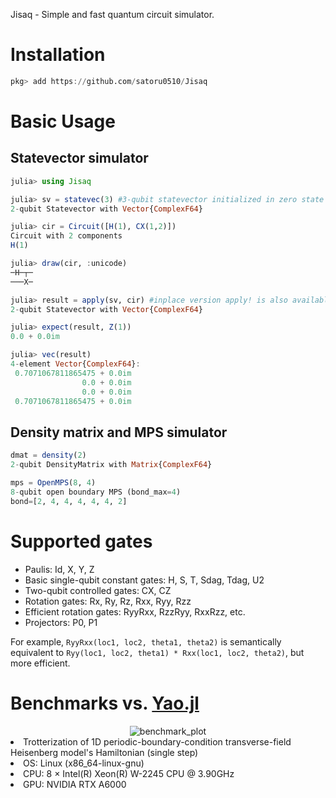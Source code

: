 Jisaq - Simple and fast quantum circuit simulator.

# Installation
```julia
pkg> add https://github.com/satoru0510/Jisaq
```

# Basic Usage
## Statevector simulator

```julia
julia> using Jisaq

julia> sv = statevec(3) #3-qubit statevector initialized in zero state
2-qubit Statevector with Vector{ComplexF64}

julia> cir = Circuit([H(1), CX(1,2)])
Circuit with 2 components
H(1)

julia> draw(cir, :unicode)
─H─┬─
───X─

julia> result = apply(sv, cir) #inplace version apply! is also available
2-qubit Statevector with Vector{ComplexF64}

julia> expect(result, Z(1))
0.0 + 0.0im

julia> vec(result)
4-element Vector{ComplexF64}:
 0.7071067811865475 + 0.0im
                0.0 + 0.0im
                0.0 + 0.0im
 0.7071067811865475 + 0.0im
```

## Density matrix and MPS simulator
```julia
dmat = density(2)
2-qubit DensityMatrix with Matrix{ComplexF64}

mps = OpenMPS(8, 4)
8-qubit open boundary MPS (bond_max=4)
bond=[2, 4, 4, 4, 4, 4, 2]
```

# Supported gates
- Paulis: Id, X, Y, Z
- Basic single-qubit constant gates: H, S, T, Sdag, Tdag, U2
- Two-qubit controlled gates: CX, CZ
- Rotation gates: Rx, Ry, Rz, Rxx, Ryy, Rzz
- Efficient rotation gates: RyyRxx, RzzRyy, RxxRzz, etc.
- Projectors: P0, P1

For example, `RyyRxx(loc1, loc2, theta1, theta2)` is semantically equivalent to `Ryy(loc1, loc2, theta1) * Rxx(loc1, loc2, theta2)`, but more efficient.

# Benchmarks vs. [Yao.jl](https://github.com/QuantumBFS/Yao.jl)
<div align="center"> <img
src="https://satoru0510.github.io/assets/benchmark_jisaq_vs_yao.png"
alt="benchmark_plot"></img>
</div

- Trotterization of 1D periodic-boundary-condition transverse-field Heisenberg model's Hamiltonian (single step)
- OS: Linux (x86_64-linux-gnu)
- CPU: 8 × Intel(R) Xeon(R) W-2245 CPU @ 3.90GHz
- GPU: NVIDIA RTX A6000
